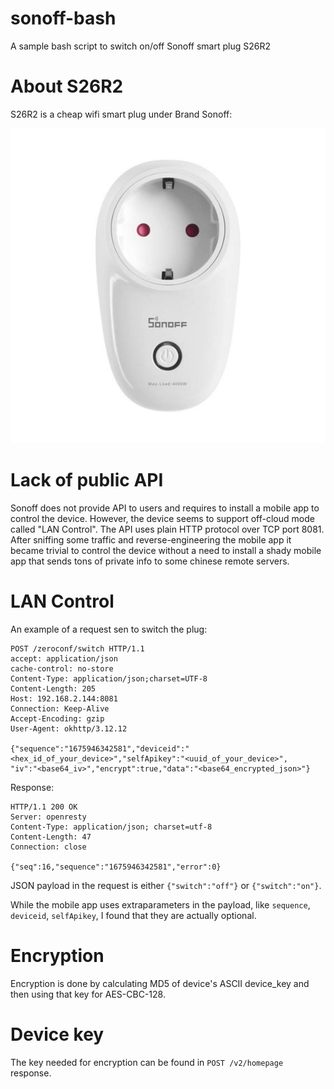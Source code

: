 # sonoff-bash
A sample bash script to switch on/off Sonoff smart plug S26R2

# About S26R2

S26R2 is a cheap wifi smart plug under Brand Sonoff:

![sonoff-smart-plug-s26-r2.jpg](sonoff-smart-plug-s26-r2.jpg)

# Lack of public API

Sonoff does not provide API to users and requires to install a mobile app to control the device. However, the device seems to support off-cloud mode called "LAN Control". The API uses plain HTTP protocol over TCP port 8081. After sniffing some traffic and reverse-engineering the mobile app it became trivial to control the device without a need to install a shady mobile app that sends tons of private info to some chinese remote servers.

# LAN Control

An example of a request sen to switch the plug:

```
POST /zeroconf/switch HTTP/1.1
accept: application/json
cache-control: no-store
Content-Type: application/json;charset=UTF-8
Content-Length: 205
Host: 192.168.2.144:8081
Connection: Keep-Alive
Accept-Encoding: gzip
User-Agent: okhttp/3.12.12

{"sequence":"1675946342581","deviceid":"<hex_id_of_your_device>","selfApikey":"<uuid_of_your_device>",
"iv":"<base64_iv>","encrypt":true,"data":"<base64_encrypted_json>"}
```
Response:
```
HTTP/1.1 200 OK
Server: openresty
Content-Type: application/json; charset=utf-8
Content-Length: 47
Connection: close

{"seq":16,"sequence":"1675946342581","error":0}
```
JSON payload in the request is either `{"switch":"off"}` or `{"switch":"on"}`.

While the mobile app uses extraparameters in the payload, like `sequence`, `deviceid`, `selfApikey`, I found that they are actually optional.

# Encryption

Encryption is done by calculating MD5 of device's ASCII device_key and then using that key for AES-CBC-128.

# Device key

The key needed for encryption can be found in `POST /v2/homepage` response.
